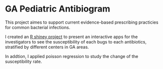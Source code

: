 # GA Pediatric Antibiogram
This project aimes to support current evidence-based prescribing practicies for common bacterial infections.

I created an [R shiney project](https://pediatric-biostatistics-core-emory.shinyapps.io/Hospital_Infection_Disease/) to present an interactive apps for the investigators to see the susceptibility of each bugs to each antibiotics, stratified by different centers in GA areas.

In addtion, I applied poisson regression to study the change of the susceptibility rate.
